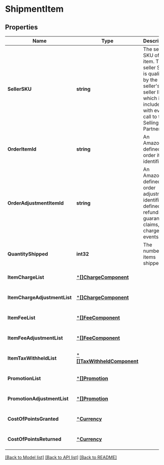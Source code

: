 # ShipmentItem

## Properties
Name | Type | Description | Notes
------------ | ------------- | ------------- | -------------
**SellerSKU** | **string** | The seller SKU of the item. The seller SKU is qualified by the seller&#x27;s seller ID, which is included with every call to the Selling Partner API. | [optional] [default to null]
**OrderItemId** | **string** | An Amazon-defined order item identifier. | [optional] [default to null]
**OrderAdjustmentItemId** | **string** | An Amazon-defined order adjustment identifier defined for refunds, guarantee claims, and chargeback events. | [optional] [default to null]
**QuantityShipped** | **int32** | The number of items shipped. | [optional] [default to null]
**ItemChargeList** | [***[]ChargeComponent**](array.md) |  | [optional] [default to null]
**ItemChargeAdjustmentList** | [***[]ChargeComponent**](array.md) |  | [optional] [default to null]
**ItemFeeList** | [***[]FeeComponent**](array.md) |  | [optional] [default to null]
**ItemFeeAdjustmentList** | [***[]FeeComponent**](array.md) |  | [optional] [default to null]
**ItemTaxWithheldList** | [***[]TaxWithheldComponent**](array.md) |  | [optional] [default to null]
**PromotionList** | [***[]Promotion**](array.md) |  | [optional] [default to null]
**PromotionAdjustmentList** | [***[]Promotion**](array.md) |  | [optional] [default to null]
**CostOfPointsGranted** | [***Currency**](Currency.md) |  | [optional] [default to null]
**CostOfPointsReturned** | [***Currency**](Currency.md) |  | [optional] [default to null]

[[Back to Model list]](../README.md#documentation-for-models) [[Back to API list]](../README.md#documentation-for-api-endpoints) [[Back to README]](../README.md)

